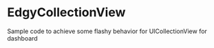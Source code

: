 # EdgyCollectionView
Sample code to achieve some flashy behavior for UICollectionView for dashboard
